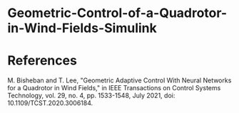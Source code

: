 # Geometric-Control-of-a-Quadrotor-in-Wind-Fields-Simulink

# References
M. Bisheban and T. Lee, "Geometric Adaptive Control With Neural Networks for a Quadrotor in Wind Fields," in IEEE Transactions on Control Systems Technology, vol. 29, no. 4, pp. 1533-1548, July 2021, doi: 10.1109/TCST.2020.3006184.
